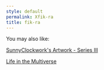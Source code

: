 ```yaml
---
style: default
permalink: Xfik-ra
title: fik-ra
---
```

You may also like:

[SunnyClockwork's Artwork - Series III](http://scp-wiki.net/sunny-art-series-3)

[Life in the Multiverse](http://scp-wiki.net/life-in-the-multiverse)
